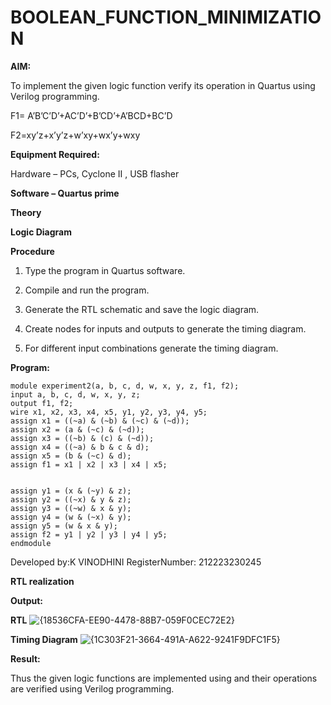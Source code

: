 # BOOLEAN_FUNCTION_MINIMIZATION

**AIM:**

To implement the given logic function verify its operation in Quartus using Verilog programming.

F1= A’B’C’D’+AC’D’+B’CD’+A’BCD+BC’D 

F2=xy’z+x’y’z+w’xy+wx’y+wxy

**Equipment Required:**

Hardware – PCs, Cyclone II , USB flasher

**Software – Quartus prime**

**Theory**

**Logic Diagram**

**Procedure**

1.	Type the program in Quartus software.

2.	Compile and run the program.

3.	Generate the RTL schematic and save the logic diagram.

4.	Create nodes for inputs and outputs to generate the timing diagram.

5.	For different input combinations generate the timing diagram.


**Program:**
```
module experiment2(a, b, c, d, w, x, y, z, f1, f2);
input a, b, c, d, w, x, y, z;
output f1, f2;
wire x1, x2, x3, x4, x5, y1, y2, y3, y4, y5;
assign x1 = ((~a) & (~b) & (~c) & (~d));
assign x2 = (a & (~c) & (~d));
assign x3 = ((~b) & (c) & (~d));
assign x4 = ((~a) & b & c & d);
assign x5 = (b & (~c) & d);
assign f1 = x1 | x2 | x3 | x4 | x5;


assign y1 = (x & (~y) & z);
assign y2 = ((~x) & y & z);
assign y3 = ((~w) & x & y);
assign y4 = (w & (~x) & y);
assign y5 = (w & x & y);
assign f2 = y1 | y2 | y3 | y4 | y5;
endmodule
````````` 

Developed by:K VINODHINI 
RegisterNumber: 212223230245


**RTL realization**

**Output:**

**RTL**
![{18536CFA-EE90-4478-88B7-059F0CEC72E2}](https://github.com/user-attachments/assets/0f8a8a16-b646-4e70-8e90-347529be81f4)

**Timing Diagram**
![{1C303F21-3664-491A-A622-9241F9DFC1F5}](https://github.com/user-attachments/assets/fe0656da-7037-46e6-b802-1d0017c98e0f)

**Result:**

Thus the given logic functions are implemented using and their operations are verified using Verilog programming.


